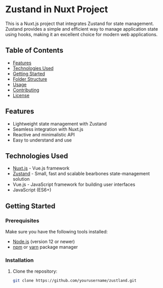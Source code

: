 # Zustand in Nuxt Project  

This is a Nuxt.js project that integrates Zustand for state management. Zustand provides a simple and efficient way to manage application state using hooks, making it an excellent choice for modern web applications.  

## Table of Contents  

- [Features](#features)  
- [Technologies Used](#technologies-used)  
- [Getting Started](#getting-started)  
- [Folder Structure](#folder-structure)  
- [Usage](#usage)  
- [Contributing](#contributing)  
- [License](#license)  

## Features  

- Lightweight state management with Zustand  
- Seamless integration with Nuxt.js  
- Reactive and minimalistic API  
- Easy to understand and use  

## Technologies Used  

- [Nuxt.js](https://nuxtjs.org/) - Vue.js framework  
- [Zustand](https://github.com/pmndrs/zustand) - Small, fast and scalable bearbones state-management solution  
- Vue.js - JavaScript framework for building user interfaces  
- JavaScript (ES6+)  

## Getting Started  

### Prerequisites  

Make sure you have the following tools installed:  

- [Node.js](https://nodejs.org/) (version 12 or newer)  
- [npm](https://www.npmjs.com/) or [yarn](https://yarnpkg.com/) package manager  

### Installation  

1. Clone the repository:  

   ```bash  
   git clone https://github.com/yourusername/zustland.git

